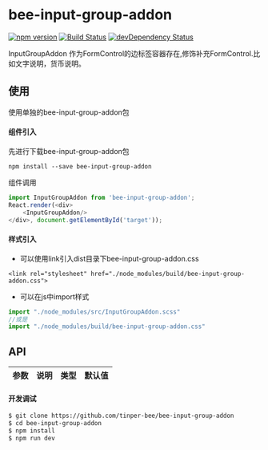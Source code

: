 # bee-input-group-addon
[![npm version](https://img.shields.io/npm/v/bee-input-group-addon.svg)](https://www.npmjs.com/package/bee-input-group-addon)
[![Build Status](https://img.shields.io/travis/tinper-bee/generator-tinper-bee/master.svg)](https://travis-ci.org/tinper-bee/bee-input-group-addon)
[![devDependency Status](https://img.shields.io/david/dev/tinper-bee/bee-input-group-addon.svg)](https://david-dm.org/tinper-bee/bee-input-group-addon#info=devDependencies)

InputGroupAddon 作为FormControl的边标签容器存在,修饰补充FormControl.比如文字说明，货币说明。


## 使用

使用单独的bee-input-group-addon包
#### 组件引入
先进行下载bee-input-group-addon包
```
npm install --save bee-input-group-addon
```
组件调用
```js
import InputGroupAddon from 'bee-input-group-addon';
React.render(<div>
    <InputGroupAddon/>
</div>, document.getElementById('target'));
```
#### 样式引入
- 可以使用link引入dist目录下bee-input-group-addon.css
```
<link rel="stylesheet" href="./node_modules/build/bee-input-group-addon.css">
```
- 可以在js中import样式
```js
import "./node_modules/src/InputGroupAddon.scss"
//或是
import "./node_modules/build/bee-input-group-addon.css"
```



## API

|参数|说明|类型|默认值|
|:--|:---:|:--:|---:|

#### 开发调试

```sh
$ git clone https://github.com/tinper-bee/bee-input-group-addon
$ cd bee-input-group-addon
$ npm install
$ npm run dev
```
